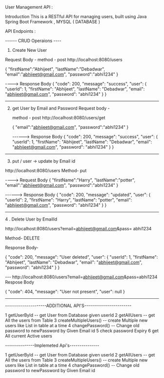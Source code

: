  User Management API :


Introduction
This is a RESTful API for managing users, built using Java Spring Boot Framework , MYSQL ( DATABASE )


API Endpoints :

------ CRUD Operaions ----

1.  Create New User

   Request Body - 
   method - post 
   http://localhost:8080/users

   {
    "firstName":"Abhijeet",
    "lastName":"Debadwar",
    "email":"abhijeet@gmail.com",
    "password":"abhi1234"
   }

   ----> Response Body 
   {
    "code": 200,
    "message": "success",
    "user": {
        "userId": 1,
        "firstName": "Abhijeet",
        "lastName": "Debadwar",
        "email": "abhijeet@gmail.com",
        "password": "abhi1234"
    }
}

------------------------------------------------------------------
2.   get User by Email and Password
     Request body -
     
     method - post 
     http://localhost:8080/users/get

     {
        "email":"abhijeet@gmail.com",
        "password":"abhi1234"
     }


     ------> Response Body
     {
    "code": 200,
    "message": "success",
    "user": {
        "userId": 1,
        "firstName": "Abhijeet",
        "lastName": "Debadwar",
        "email": "abhijeet@gmail.com",
        "password": "abhi1234"
    }
  }

---------------------------------------------------
     
 3.   put / user  -> update by Email id

http://localhost:8080/users
Method- put

----> Request Body
{
    "firstName":"Harry",
    "lastName":"potter",
    "email":"abhijeet@gmail.com",
    "password":"abhi1234"
}

------> Response Body
{
    "code": 200,
    "message": "updated",
    "user": {
        "userId": 2,
        "firstName": "Harry",
        "lastName": "potter",
        "email": "abhijeet@gmail.com",
        "password": "abhi1234"
    }
}

------------------------------------------------------

4 .  Delete  User by EmailId

http://localhost:8080/users?email=abhijeet@gmail.com&pass= abhi1234

Method- DELETE

Response Body-

{
    "code": 200,
    "message": "User deleted",
    "user": {
        "userId": 1,
        "firstName": "Abhijeet",
        "lastName": "Debadwar",
        "email": "abhijeet@gmail.com",
        "password": "abhi1234"
    }
}


--- http://localhost:8080/users?email=abhijeet@gmail.com&pass=abhi1234
Respose Body 

{
    "code": 404,
    "message": "User not present",
    "user": null
}
    


-------------------------------------------------------------------------------


---------------------ADDITIONAL API'S------------------------

1  getUserById   --  get User from Database given userId
2   getAllUsers  --    get All the users from Table
3   createMultipleUsers()  --  create Multiple new users like List in table at a time
4   changePassword() --  Change old password to newPassword by Given Email id
5   check password Expiry
6  get All current Active users



---------------Implemeted Api's---------------

1  getUserById   --  get User from Database given userId
2   getAllUsers  --    get All the users from Table
3   createMultipleUsers()  --  create Multiple new users like List in table at a time
4   changePassword() --  Change old password to newPassword by Given Email id



